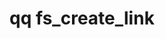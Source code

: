 ---
category: fs
command: fs_create_link
optional_options:
- alternate: []
  help: Parent directory path
  name: --path
  required: false
- alternate: []
  help: Parent directory ID
  name: --id
  required: false
- alternate: []
  help: Link target
  name: --target
  required: true
- alternate: []
  help: New link name
  name: --name
  required: true
permalink: /qq-cli-command-guide/fs/fs_create_link.html
positional_options: []
sidebar: qq_cli_command_reference_sidebar
summary: This section explains how to use the <code>qq fs_create_link</code> command.
synopsis: Create a new link
title: qq fs_create_link
usage: qq fs_create_link [-h] (--path PATH | --id ID) --target TARGET --name NAME
zendesk_source: qq CLI Command Guide

---